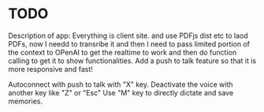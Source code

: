 # TODO

Description of app:
Everything is client site. and use PDFjs dist etc to laod PDFs, now I needd to transribe it and then I need to pass limited portion of the context to OPenAI to get the realtime to work and then do function calling to get it to show functionalities.
Add a push to talk feature so that it is more responsive and fast!

Autoconnect with push to talk with "X" key.
Deactivate the voice with another key like "Z" or "Esc"
Use "M" key to directly dictate and save memories.
